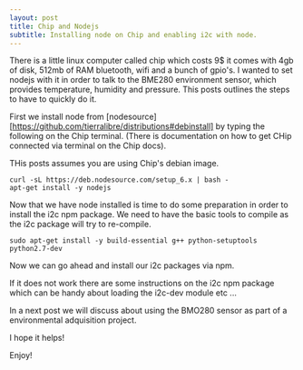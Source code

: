 ```yaml
---
layout: post
title: Chip and Nodejs
subtitle: Installing node on Chip and enabling i2c with node.
---
```


There is a little linux computer called chip which costs 9$ it comes with 4gb of disk, 512mb of RAM bluetooth, wifi and a bunch of gpio's.
I wanted to set nodejs with it in order to talk to the BME280 environment sensor, which provides temperature, humidity and pressure.
This posts outlines the steps to have to quickly do it.

First we install node from [nodesource][https://github.com/tierralibre/distributions#debinstall] by typing the following on the Chip terminal. (There is documentation on how to get CHip connected via terminal on the Chip docs).

THis posts assumes you are using Chip's debian image.

~~~
curl -sL https://deb.nodesource.com/setup_6.x | bash -
apt-get install -y nodejs
~~~

Now that we have node installed is time to do some preparation in order to install the i2c npm package.
We need to have the basic tools to compile as the i2c package will try to re-compile.

~~~
sudo apt-get install -y build-essential g++ python-setuptools python2.7-dev
~~~

Now we can go ahead and install our i2c packages via npm.

If it does not work there are some instructions on the i2c npm package which can be handy about loading the i2c-dev module etc ...

In a next post we will discuss about using the BMO280 sensor as part of a environmental adquisition project.

I hope it helps!

Enjoy!
